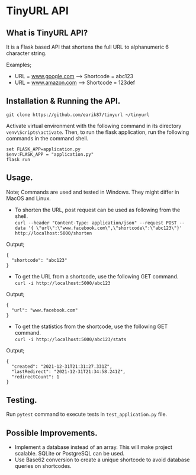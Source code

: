 # TinyURL API

## What is TinyURL API?
It is a Flask based API that shortens the full URL to alphanumeric 6 character string. 

Examples;
- URL = www.google.com --> Shortcode = abc123
- URL = www.amazon.com --> Shortcode = 123def

## Installation & Running the API. 
`git clone https://github.com/earik87/tinyurl ~/tinyurl`

Activate virtual environment with the following command in its directory `venv\Scripts\activate`. Then, to run the flask application, run the following commands in the command shell.

```
set FLASK_APP=application.py
$env:FLASK_APP = "application.py"
flask run
```

## Usage.
Note; Commands are used and tested in Windows. They might differ in MacOS and Linux.

- To shorten the URL, post request can be used as following from the shell.  
`curl --header "Content-Type: application/json" --request POST --data '{ \"url\":\"www.facebook.com\",\"shortcode\":\"abc123\"}' http://localhost:5000/shorten`

Output;
```
{
  "shortcode": "abc123"
}
```

- To get the URL from a shortcode, use the following GET command.  
`curl -i http://localhost:5000/abc123`

Output; 
```
{
  "url": "www.facebook.com"
}
```

- To get the statistics from the shortcode, use the following GET command.  
`curl -i http://localhost:5000/abc123/stats`

Output;
```
{
  "created": "2021-12-31T21:31:27.331Z",
  "lastRedirect": "2021-12-31T21:34:58.241Z",
  "redirectCount": 1
}
```

## Testing.
Run `pytest` command to execute tests in `test_application.py` file.  

## Possible Improvements. 
- Implement a database instead of an array. This will make project scalable. SQLite or PostgreSQL can be used.
- Use Base62 conversion to create a unique shortcode to avoid database queries on shortcodes. 

